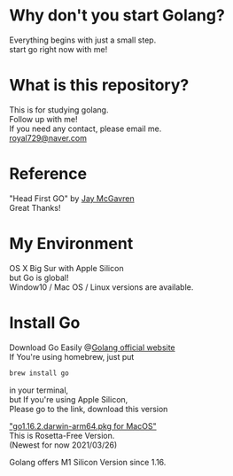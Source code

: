 # Why don't you start Golang?
Everything begins with just a small step.  
start go right now with me!

# What is this repository?
This is for studying golang.  
Follow up with me!  
If you need any contact, please email me.  
royal729@naver.com

# Reference
"Head First GO" by [Jay McGavren](https://jay.macgavren.com)  
Great Thanks!  

# My Environment
OS X Big Sur with Apple Silicon  
but Go is global!  
Window10 / Mac OS / Linux versions are available.

# Install Go
Download Go Easily @[Golang official website](https://golang.org/dl/)  
If You're using homebrew, just put
``` zsh
brew install go
```
in your terminal,  
but If you're using Apple Silicon,  
Please go to the link, download this version  
  
["go1.16.2.darwin-arm64.pkg for MacOS"](https://golang.org/dl/go1.16.2.darwin-arm64.pkg)  
This is Rosetta-Free Version.  
(Newest for now 2021/03/26)

Golang offers M1 Silicon Version since 1.16.